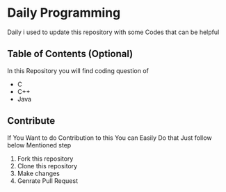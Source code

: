 # Daily Programming 

Daily i used to update this repository with some Codes that can be helpful 


## Table of Contents (Optional)

In this Repository you will find coding question of 

- C 
- C++
- Java
  
## Contribute 

If You Want to do Contribution to this You can Easily Do that Just follow below Mentioned step 

1. Fork this repository
2. Clone this repository
3. Make changes
4. Genrate Pull Request


